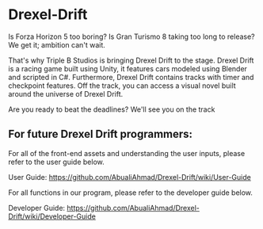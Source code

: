 # Drexel-Drift
Is Forza Horizon 5 too boring? Is Gran Turismo 8 taking too long to release? We get it; ambition can't wait.

That's why Triple B Studios is bringing Drexel Drift to the stage. Drexel Drift is a racing game built using Unity, it features cars modeled using Blender and scripted in C#. Furthermore, Drexel Drift contains tracks with timer and checkpoint features. Off the track, you can access a visual novel built around the universe of Drexel Drift.

Are you ready to beat the deadlines?
We'll see you on the track


## For future Drexel Drift programmers:

For all of the front-end assets and understanding the user inputs, please refer to the user guide below.

User Guide: https://github.com/AbualiAhmad/Drexel-Drift/wiki/User-Guide

For all functions in our program, please refer to the developer guide below.

Developer Guide: https://github.com/AbualiAhmad/Drexel-Drift/wiki/Developer-Guide

